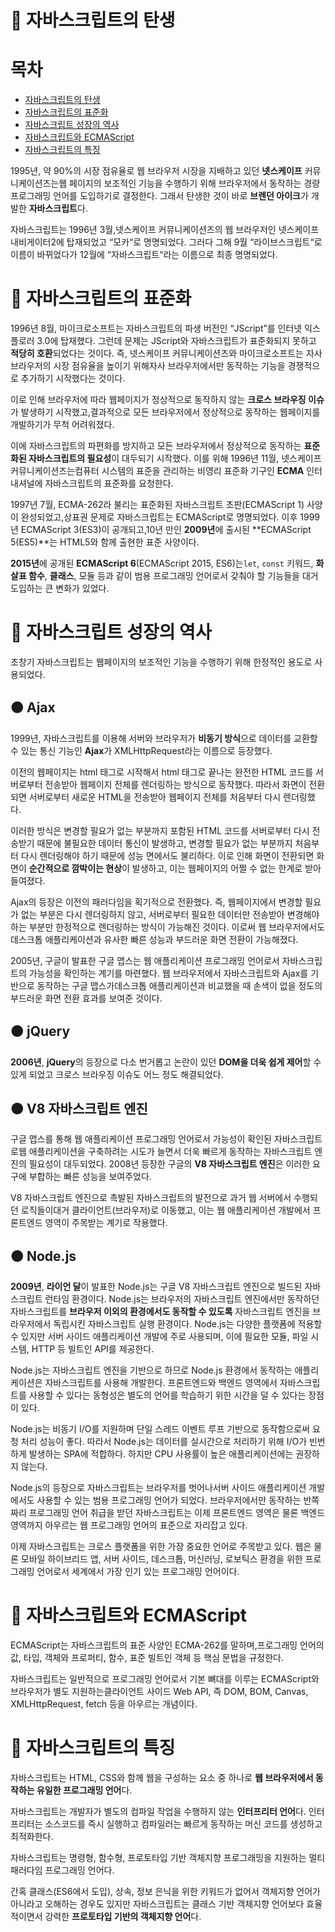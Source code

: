 # 🔴 **자바스크립트의 탄생**

# 목차

- [자바스크립트의 탄생](#🔴-자바스크립트의-탄생)
- [자바스크립트의 표준화](#🔴-자바스크립트의-표준화)
- [자바스크립트 성장의 역사](#🔴-자바스크립트-성장의-역사)
- [자바스크립트와 ECMAScript](#🔴-자바스크립트와-ecmascript)
- [자바스크립트의 특징](#🔴-자바스크립트의-특징)

1995년, 약 90%의 시장 점유율로 웹 브라우저 시장을 지배하고 있던 **넷스케이프** 커뮤니케이션즈는웹 페이지의 보조적인 기능을 수행하기 위해 브라우저에서 동작하는 경량 프로그래밍 언어를 도입하기로 결정한다. 그래서 탄생한 것이 바로 **브렌던 아이크**가 개발한 **자바스크립트**다.

자바스크립트는 1996년 3월,넷스케이프 커뮤니케이션즈의 웹 브라우저인 넷스케이프 내비게이터2에 탑재되었고 “모카“로 명명되었다. 그러다 그해 9월 “라이브스크립트“로 이름이 바뀌었다가 12월에 “자바스크립트“라는 이름으로 최종 명명되었다.

# 🔴 **자바스크립트의 표준화**

1996년 8월, 마이크로소프트는 자바스크립트의 파생 버전인 “JScript”를 인터넷 익스플로러 3.0에 탑재했다. 그런데 문제는 JScript와 자바스크립트가 표준화되지 못하고 **적당히 호환**되었다는 것이다. 즉, 넷스케이프 커뮤니케이션즈와 마이크로소프트는 자사 브라우저의 시장 점유율을 높이기 위해자사 브라우저에서만 동작하는 기능을 경쟁적으로 추가하기 시작했다는 것이다.

이로 인해 브라우저에 따라 웹페이지가 정상적으로 동작하지 않는 **크로스 브라우징 이슈**가 발생하기 시작했고,결과적으로 모든 브라우저에서 정상적으로 동작하는 웹페이지를 개발하기가 무척 어려워졌다.

이에 자바스크립트의 파편화를 방지하고 모든 브라우저에서 정상적으로 동작하는 **표준화된 자바스크립트의 필요성**이 대두되기 시작했다. 이를 위해 1996년 11월, 넷스케이프 커뮤니케이션즈는컴퓨터 시스템의 표준을 관리하는 비영리 표준화 기구인 **ECMA** 인터내셔널에 자바스크립트의 표준화를 요청한다.

1997년 7월, ECMA-262라 불리는 표준화된 자바스크립트 초판(ECMAScript 1) 사양이 완성되었고,상표권 문제로 자바스크립트는 ECMAScript로 명명되었다. 이후 1999년 ECMAScript 3(ES3)이 공개되고,10년 만인 **2009년**에 출시된 **ECMAScript 5(ES5)**는 HTML5와 함께 출현한 표준 사양이다.

**2015년**에 공개된 **ECMAScript 6**(ECMAScript 2015, ES6)는`let`, `const` 키워드, **화살표 함수**, **클래스**, 모듈 등과 같이 범용 프로그래밍 언어로서 갖춰야 할 기능들을 대거 도입하는 큰 변화가 있었다.

# 🔴 **자바스크립트 성장의 역사**

초창기 자바스크립트는 웹페이지의 보조적인 기능을 수행하기 위해 한정적인 용도로 사용되었다.

## 🟠 **Ajax**

1999년, 자바스크립트를 이용해 서버와 브라우저가 **비동기 방식**으로 데이터를 교환할 수 있는 통신 기능인 **Ajax**가 XMLHttpRequest라는 이름으로 등장했다.

이전의 웹페이지는 html 태그로 시작해서 html 태그로 끝나는 완전한 HTML 코드를 서버로부터 전송받아 웹페이지 전체를 렌더링하는 방식으로 동작했다. 따라서 화면이 전환되면 서버로부터 새로운 HTML을 전송받아 웹페이지 전체를 처음부터 다시 렌더링했다.

이러한 방식은 변경할 필요가 없는 부분까지 포함된 HTML 코드를 서버로부터 다시 전송받기 때문에 불필요한 데이터 통신이 발생하고, 변경할 필요가 없는 부분까지 처음부터 다시 렌더링해야 하기 때문에 성능 면에서도 불리하다. 이로 인해 화면이 전환되면 화면이 **순간적으로 깜박이는 현상**이 발생하고, 이는 웹페이지의 어쩔 수 없는 한계로 받아들여졌다.

Ajax의 등장은 이전의 패러다임을 획기적으로 전환했다. 즉, 웹페이지에서 변경할 필요가 없는 부분은 다시 렌더링하지 않고, 서버로부터 필요한 데이터만 전송받아 변경해야 하는 부분만 한정적으로 렌더링하는 방식이 가능해진 것이다. 이로써 웹 브라우저에서도 데스크톱 애플리케이션과 유사한 빠른 성능과 부드러운 화면 전환이 가능해졌다.

2005년, 구글이 발표한 구글 맵스는 웹 애플리케이션 프로그래밍 언어로서 자바스크립트의 가능성을 확인하는 계기를 마련했다. 웹 브라우저에서 자바스크립트와 Ajax를 기반으로 동작하는 구글 맵스가데스크톱 애플리케이션과 비교했을 때 손색이 없을 정도의 부드러운 화면 전환 효과를 보여준 것이다.

## 🟠 **jQuery**

**2006년**, **jQuery**의 등장으로 다소 번거롭고 논란이 있던 **DOM을 더욱 쉽게 제어**할 수 있게 되었고 크로스 브라우징 이슈도 어느 정도 해결되었다.

## 🟠 **V8 자바스크립트 엔진**

구글 맵스를 통해 웹 애플리케이션 프로그래밍 언어로서 가능성이 확인된 자바스크립트로웹 애플리케이션을 구축하려는 시도가 늘면서 더욱 빠르게 동작하는 자바스크립트 엔진의 필요성이 대두되었다. 2008년 등장한 구글의 **V8 자바스크립트 엔진**은 이러한 요구에 부합하는 빠른 성능을 보여주었다.

V8 자바스크립트 엔진으로 촉발된 자바스크립트의 발전으로 과거 웹 서버에서 수행되던 로직들이대거 클라이언트(브라우저)로 이동했고, 이는 웹 애플리케이션 개발에서 프론트엔드 영역이 주목받는 계기로 작용했다.

## 🟠 **Node.js**

**2009년**, **라이언 달**이 발표한 Node.js는 구글 V8 자바스크립트 엔진으로 빌드된 자바스크립트 런타임 환경이다. Node.js는 브라우저의 자바스크립트 엔진에서만 동작하던 자바스크립트를 **브라우저 이외의 환경에서도 동작할 수 있도록** 자바스크립트 엔진을 브라우저에서 독립시킨 자바스크립트 실행 환경이다. Node.js는 다양한 플랫폼에 적용할 수 있지만 서버 사이드 애플리케이션 개발에 주로 사용되며, 이에 필요한 모듈, 파일 시스템, HTTP 등 빌트인 API를 제공한다.

Node.js는 자바스크립트 엔진을 기반으로 하므로 Node.js 환경에서 동작하는 애플리케이션은 자바스크립트를 사용해 개발한다. 프론트엔드와 백엔드 영역에서 자바스크립트를 사용할 수 있다는 동형성은 별도의 언어를 학습하기 위한 시간을 덜 수 있다는 장점이 있다.

Node.js는 비동기 I/O를 지원하며 단일 스레드 이벤트 루프 기반으로 동작함으로써 요청 처리 성능이 좋다. 따라서 Node.js는 데이터를 실시간으로 처리하기 위해 I/O가 빈번하게 발생하는 SPA에 적합하다. 하지만 CPU 사용률이 높은 애플리케이션에는 권장하지 않는다.

Node.js의 등장으로 자바스크립트는 브라우저를 벗어나서버 사이드 애플리케이션 개발에서도 사용할 수 있는 범용 프로그래밍 언어가 되었다. 브라우저에서만 동작하는 반쪽짜리 프로그래밍 언어 취급을 받던 자바스크립트는 이제 프론트엔드 영역은 물론 백엔드 영역까지 아우르는 웹 프로그래밍 언어의 표준으로 자리잡고 있다.

이제 자바스크립트는 크로스 플랫폼을 위한 가장 중요한 언어로 주목받고 있다. 웹은 물론 모바일 하이브리드 앱, 서버 사이드, 데스크톱, 머신러닝, 로보틱스 환경을 위한 프로그래밍 언어로서 세계에서 가장 인기 있는 프로그래밍 언어이다.

# 🔴 **자바스크립트와 ECMAScript**

ECMAScript는 자바스크립트의 표준 사양인 ECMA-262를 말하며,프로그래밍 언어의 값, 타입, 객체와 프로퍼티, 함수, 표준 빌트인 객체 등 핵심 문법을 규정한다.

자바스크립트는 일반적으로 프로그래밍 언어로서 기본 뼈대를 이루는 ECMAScript와 브라우저가 별도 지원하는클라이언트 사이드 Web API, 즉 DOM, BOM, Canvas, XMLHttpRequest, fetch 등을 아우르는 개념이다.

# 🔴 **자바스크립트의 특징**

자바스크립트는 HTML, CSS와 함께 웹을 구성하는 요소 중 하나로 **웹 브라우저에서 동작하는 유일한 프로그래밍 언어**다.

자바스크립트는 개발자가 별도의 컴파일 작업을 수행하지 않는 **인터프리터 언어**다. 인터프리터는 소스코드를 즉시 실행하고 컴파일러는 빠르게 동작하는 머신 코드를 생성하고 최적화한다.

자바스크립트는 명령형, 함수형, 프로토타입 기반 객체지향 프로그래밍을 지원하는 멀티 패러다임 프로그래밍 언어다.

간혹 클래스(ES6에서 도입), 상속, 정보 은닉을 위한 키워드가 없어서 객체지향 언어가 아니라고 오해하는 경우도 있지만 자바스크립트는 클래스 기반 객체지향 언어보다 효율적이면서 강력한 **프로토타입 기반의 객체지향 언어**다.